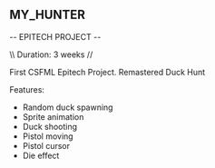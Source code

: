 ## MY_HUNTER ##

-- EPITECH PROJECT --

\\\\ Duration: 3 weeks //

First CSFML Epitech Project. Remastered Duck Hunt

Features:
  - Random duck spawning
  - Sprite animation
  - Duck shooting
  - Pistol moving
  - Pistol cursor
  - Die effect
